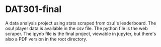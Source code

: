 # DAT301-final
A data analysis project using stats scraped from osu!'s leaderboard. The osu! player data is available in the csv file. The python file is the web scraper. The ipynb file is the final project, viewable in jupyter, but there's also a PDF version in the root directory.
